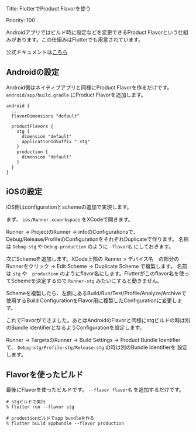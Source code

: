 Title: FlutterでProduct Flavorを使う

Priority: 100

Androidアプリではビルド時に設定などを変更できるProduct Flavorという仕組みがあります。この仕組みはFlutterでも用意されています。

公式ドキュメントは[こちら](https://docs.flutter.dev/deployment/flavors)

## Androidの設定

Android側はネイティブアプリと同様にProduct Flavorを作るだけです。 `android/app/build.gradle` にProduct Flavorを追加します。

```
android {
  ...
  flavorDimensions "default"

  productFlavors {
    stg {
      dimension "default"
      applicationIdSuffix ".stg"
    }
    production {
      dimension "default"
    }
  }
}
```

## iOSの設定

iOS側はconfigurationとschemeの追加で実現します。

まず、 `ios/Runner.xcworkspace` をXCodeで開きます。

Runner -> ProjectのRunner -> infoのConfigurationsで、Debug/Release/ProfileのConfigurationをそれぞれDuplicateで作ります。
名称は `Debug-stg` や `Debug-production` のように `-flavor名` にしておきます。

次にSchemeを追加します。XCode上部の Runner > デバイス名　の部分のRunnerをクリック -> Edit Scheme -> Duplicate Scheme で複製します。
名前は `stg` や　`production` のようにflavor名にします。Flutterがこのflavor名を使ってSchemeを決定するので `Runner-stg` みたいにすると動きません。

Schemeを複製したら、左側にあるBuild/Run/Test/Profile/Analyze/Archiveで使用するBuild ConfigurationをFlavor用に複製したConfigurationに変更します。

これでFlavorができました。あとはAndroidのFlavorと同様にstgビルドの時は別のBundle IdentifierとなるようConfigurationを設定します。

Runner -> TargetsのRunner -> Build Settings -> Product Bundle Identifier で、 `Debug-stg/Profile-stg/Release-stg` の時は別のBundle Identifierを
設定します。

## Flavorを使ったビルド

最後にFlavorを使ったビルドです。 `--flavor flavor名` を追加するだけです。

```
# stgビルドで実行
% flutter run --flavor stg

# productionビルドでapp bundleを作る
% flutter build appbundle --flavor production
```

